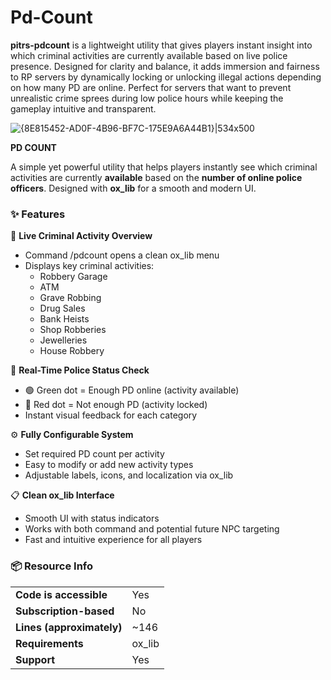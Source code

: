 # Pd-Count

**pitrs-pdcount** is a lightweight utility that gives players instant insight into which criminal activities are currently available based on live police presence. Designed for clarity and balance, it adds immersion and fairness to RP servers by dynamically locking or unlocking illegal actions depending on how many PD are online. Perfect for servers that want to prevent unrealistic crime sprees during low police hours while keeping the gameplay intuitive and transparent.

![{8E815452-AD0F-4B96-BF7C-175E9A6A44B1}|534x500](upload://olZhf772QwXF2ECRxzoBrprQxoc.png)


**PD COUNT**

A simple yet powerful utility that helps players instantly see which criminal activities are currently **available** based on the **number of online police officers**. Designed with **ox_lib** for a smooth and modern UI.


### ✨ Features

🔎 **Live Criminal Activity Overview**

* Command /pdcount opens a clean ox_lib menu
* Displays key criminal activities:
  * Robbery Garage
  * ATM
  * Grave Robbing
  * Drug Sales
  * Bank Heists
  * Shop Robberies
  * Jewelleries
  * House Robbery

🎯 **Real-Time Police Status Check**

* 🟢 Green dot = Enough PD online (activity available)
* 🔴 Red dot = Not enough PD (activity locked)
* Instant visual feedback for each category

⚙️ **Fully Configurable System**

* Set required PD count per activity
* Easy to modify or add new activity types
* Adjustable labels, icons, and localization via ox_lib

📋 **Clean ox_lib Interface**

* Smooth UI with status indicators
* Works with both command and potential future NPC targeting
* Fast and intuitive experience for all players

### 📦 Resource Info

|||
| --- | --- |
|**Code is accessible**|Yes|
|**Subscription-based**|No|
|**Lines (approximately)**|~146|
|**Requirements**|ox_lib|
|**Support**|Yes|
